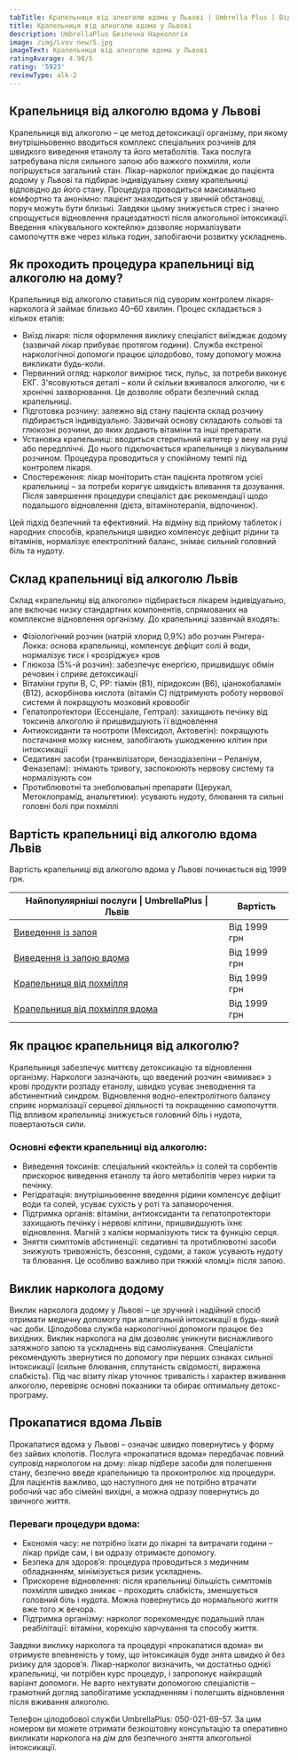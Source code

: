 ```yaml
---
tabTitle: Крапельниця від алкоголю вдома у Львові | Umbrella Plus | Від 1999 грн
title: Крапельниця від алкоголю вдома у Львові
description: UmbrellaPlus Безпечна Наркологія
image: /img/Lvov new/5.jpg
imageText: Крапельниця від алкоголю вдома у Львові
ratingAvarage: 4.98/5
rating: '5923'
reviewType: alk-2
---
```


## Крапельниця від алкоголю вдома у Львові

Крапельниця від алкоголю – це метод детоксикації організму, при якому внутрішньовенно вводиться комплекс спеціальних розчинів для швидкого виведення етанолу та його метаболітів. Така послуга затребувана після сильного запою або важкого похмілля, коли погіршується загальний стан. Лікар-нарколог приїжджає до пацієнта додому у Львові та підбирає індивідуальну схему крапельниці відповідно до його стану. Процедура проводиться максимально комфортно та анонімно: пацієнт знаходиться у звичній обстановці, поруч можуть бути близькі. Завдяки цьому знижується стрес і значно спрощується відновлення працездатності після алкогольної інтоксикації. Введення «лікувального коктейлю» дозволяє нормалізувати самопочуття вже через кілька годин, запобігаючи розвитку ускладнень.

## Як проходить процедура крапельниці від алкоголю на дому?

Крапельниця від алкоголю ставиться під суворим контролем лікаря-нарколога й займає близько 40–60 хвилин. Процес складається з кількох етапів:

* Виїзд лікаря: після оформлення виклику спеціаліст виїжджає додому (зазвичай лікар прибуває протягом години). Служба екстреної наркологічної допомоги працює цілодобово, тому допомогу можна викликати будь-коли.
* Первинний огляд: нарколог вимірює тиск, пульс, за потреби виконує ЕКГ. З'ясовуються деталі – коли й скільки вживалося алкоголю, чи є хронічні захворювання. Це дозволяє обрати безпечний склад крапельниці.
* Підготовка розчину: залежно від стану пацієнта склад розчину підбирається індивідуально. Зазвичай основу складають сольові та глюкозні розчини, до яких додають вітаміни та інші препарати.
* Установка крапельниці: вводиться стерильний катетер у вену на руці або передпліччі. До нього підключається крапельниця з лікувальним розчином. Процедура проводиться у спокійному темпі під контролем лікаря.
* Спостереження: лікар моніторить стан пацієнта протягом усієї крапельниці – за потреби коригує швидкість вливання та дозування. Після завершення процедури спеціаліст дає рекомендації щодо подальшого відновлення (дієта, вітамінотерапія, відпочинок).

Цей підхід безпечний та ефективний. На відміну від прийому таблеток і народних способів, крапельниця швидко компенсує дефіцит рідини та вітамінів, нормалізує електролітний баланс, знімає сильний головний біль та нудоту.

## Склад крапельниці від алкоголю Львів

Склад «крапельниці від алкоголю» підбирається лікарем індивідуально, але включає низку стандартних компонентів, спрямованих на комплексне відновлення організму. До крапельниці зазвичай входять:

* Фізіологічний розчин (натрій хлорид 0,9%) або розчин Рінгера-Локка: основа крапельниці, компенсує дефіцит солі й води, нормалізує тиск і «розріджує» кров
* Глюкоза (5%-й розчин): забезпечує енергією, пришвидшує обмін речовин і сприяє детоксикації
* Вітаміни групи B, C, PP: тіамін (B1), піридоксин (B6), ціанокобаламін (B12), аскорбінова кислота (вітамін C) підтримують роботу нервової системи й покращують мозковий кровообіг
* Гепатопротектори (Ессенціале, Гептрал): захищають печінку від токсинів алкоголю й пришвидшують її відновлення
* Антиоксиданти та ноотропи (Мексидол, Актовегін): покращують постачання мозку киснем, запобігають ушкодженню клітин при інтоксикації
* Седативні засоби (транквілізатори, бензодіазепіни – Реланіум, Феназепам): знімають тривогу, заспокоюють нервову систему та нормалізують сон
* Протиблювотні та знеболювальні препарати (Церукал, Метоклопрамід, анальгетики): усувають нудоту, блювання та сильні головні болі при похміллі

## Вартість крапельниці від алкоголю вдома Львів

Вартість крапельниці від алкоголю вдома у Львові починається від 1999 грн.

| Найпопулярніші послуги \| UmbrellaPlus \| Львів                      | Вартість     |
| -------------------------------------------------------------------- | ------------ |
| [Виведення із запоя](vivod-iz-zapoia-lvov-ua)                        | Від 1999 грн |
| [Виведення із запою вдома](Vivod-iz-zapoia-na-domy-lvіv-ua)          | Від 1999 грн |
| [Крапельниця від похмілля](Kapelnica_ot_alkogola_lvov)               | Від 1999 грн |
| [Крапельниця від похмілля вдома](Kapelnica_ot_alkogola_na-domy-lvіv) | Від 1999 грн |

## Як працює крапельниця від алкоголю?

Крапельниця забезпечує миттєву детоксикацію та відновлення організму. Наркологи зазначають, що введений розчин «вимиває» з крові продукти розпаду етанолу, швидко усуває зневоднення та абстинентний синдром. Відновлення водно-електролітного балансу сприяє нормалізації серцевої діяльності та покращенню самопочуття. Під впливом крапельниці знижується головний біль і нудота, повертаються сили.

### Основні ефекти крапельниці від алкоголю:

* Виведення токсинів: спеціальний «коктейль» із солей та сорбентів прискорює виведення етанолу та його метаболітів через нирки та печінку.
* Регідратація: внутрішньовенне введення рідини компенсує дефіцит води та солей, усуває сухість у роті та запаморочення.
* Підтримка органів: вітаміни, антиоксиданти та гепатопротектори захищають печінку і нервові клітини, пришвидшують їхнє відновлення. Магній з калієм нормалізують тиск та функцію серця.
* Зняття симптомів абстиненції: седативні та протиблювотні засоби знижують тривожність, безсоння, судоми, а також усувають нудоту та блювання. Це особливо важливо при тяжкій «ломці» після запою.

## Виклик нарколога додому

Виклик нарколога додому у Львові – це зручний і надійний спосіб отримати медичну допомогу при алкогольній інтоксикації в будь-який час доби. Цілодобова служба наркологічної допомоги працює без вихідних. Виклик нарколога на дім дозволяє уникнути виснажливого затяжного запою та ускладнень від самолікування. Спеціалісти рекомендують звернутися по допомогу при перших ознаках сильної інтоксикації (сильне блювання, сплутаність свідомості, виражена слабкість). Під час візиту лікар уточнює тривалість і характер вживання алкоголю, перевіряє основні показники та обирає оптимальну детокс-програму.

## Прокапатися вдома Львів

Прокапатися вдома у Львові – означає швидко повернутись у форму без зайвих клопотів. Послуга «прокапатися вдома» передбачає повний супровід наркологом на дому: лікар підбере засоби для полегшення стану, безпечно введе крапельницю та проконтролює хід процедури. Для пацієнтів важливо, що наступного дня не потрібно втрачати робочий час або сімейні вихідні, а можна одразу повернутись до звичного життя.

### Переваги процедури вдома:

* Економія часу: не потрібно їхати до лікарні та витрачати години – лікар приїде сам, і ви одразу отримаєте допомогу.
* Безпека для здоров’я: процедура проводиться з медичним обладнанням, мінімізується ризик ускладнень.
* Прискорене відновлення: після крапельниці більшість симптомів похмілля швидко зникає – проходить слабкість, зменшується головний біль і нудота. Можна повернутись до нормального життя вже того ж вечора.
* Підтримка організму: нарколог порекомендує подальший план реабілітації: вітаміни, корекцію харчування та способу життя.

Завдяки виклику нарколога та процедурі «прокапатися вдома» ви отримуєте впевненість у тому, що інтоксикація буде знята швидко й без ризику для здоров’я. Лікар-нарколог визначить, чи достатньо однієї крапельниці, чи потрібен курс процедур, і запропонує найкращий варіант допомоги. Не варто нехтувати допомогою спеціалістів – грамотний догляд запобігатиме ускладненням і полегшить відновлення після вживання алкоголю.

Телефон цілодобової служби UmbrellaPlus: 050-021-69-57.
За цим номером ви можете отримати безкоштовну консультацію та оперативно викликати нарколога на дім для безпечного зняття алкогольної інтоксикації.
